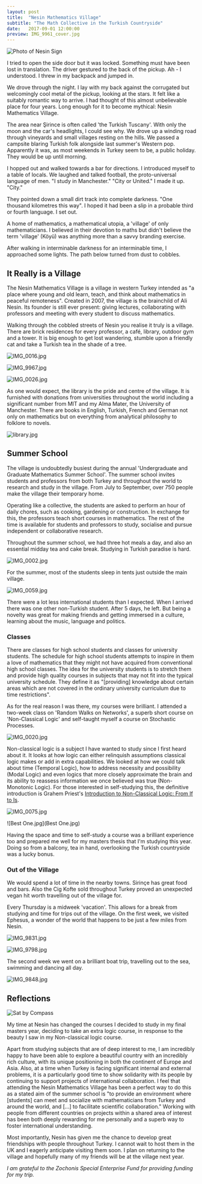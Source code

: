 ```yaml
---
layout: post
title:  "Nesin Mathematics Village"
subtitle: "The Math Collective in the Turkish Countryside"
date:   2017-09-01 12:00:00
preview: IMG_9961_cover.jpg
---
```


![Photo of Nesin Sign](nesin-sign.jpg)

<!-- ## Arrival -->

I tried to open the side door but it was locked. Something must have been lost in translation. The driver gestured to the back of the pickup. Ah - I understood. I threw in my backpack and jumped in.

We drove through the night. I lay with my back against the corrugated but welcomingly cool metal of the pickup, looking at the stars. It felt like a suitably romantic way to arrive. I had thought of this almost unbelievable place for four years. Long enough for it to become mythical: Nesin Mathematics Village.

The area near Şirince is often called 'the Turkish Tuscany'. With only the moon and the car's headlights, I could see why. We drove up a winding road through vineyards and small villages resting on the hills. We passed a campsite blaring Turkish folk alongside last summer's Western pop. Apparently it was, as most weekends in Turkey seem to be, a public holiday. They would be up until morning.

I hopped out and walked towards a bar for directions. I introduced myself to a table of locals. We laughed and talked football, the proto-universal language of men. "I study in Manchester." "City or United." I made it up. "City."

They pointed down a small dirt track into complete darkness. "One thousand kilometres this way". I hoped it had been a slip in a probable third or fourth language. I set out.

A home of mathematics, a mathematical utopia, a 'village' of only mathematicians. I believed in their devotion to maths but didn't believe the term 'village' (Köyü) was anything more than a savvy branding exercise.

After walking in interminable darkness for an interminable time, I approached some lights. The path below turned from dust to cobbles.

## It Really is a Village

The Nesin Mathematics Village is a village in western Turkey intended as "a place where young and old learn, teach, and think about mathematics in peaceful remoteness". Created in 2007, the village is the brainchild of Ali Nesin. Its founder is still ever present: giving lectures, collaborating with professors and meeting with every student to discuss mathematics.

Walking through the cobbled streets of Nesin you realise it truly is a village. There are brick residences for every professor, a café, library, outdoor gym and a tower. It is big enough to get lost wandering, stumble upon a friendly cat and take a Turkish tea in the shade of a tree.

![IMG_0016.jpg](IMG_0016.jpg)

![IMG_9967.jpg](IMG_9967.jpg)

![IMG_0026.jpg](IMG_0026.jpg)

As one would expect, the library is the pride and centre of the village. It is furnished with donations from universities throughout the world including a significant number from MIT and my Alma Mater, the University of Manchester. There are books in English, Turkish, French and German not only on mathematics but on everything from analytical philosophy to folklore to novels.

![library.jpg](library.jpg)

## Summer School

The village is undoubtedly busiest during the annual 'Undergraduate and Graduate Mathematics Summer School'. The summer school invites students and professors from both Turkey and throughout the world to research and study in the village. From July to September, over 750 people make the village their temporary home.

Operating like a collective, the students are asked to perform an hour of daily chores, such as cooking, gardening or construction. In exchange for this, the professors teach short courses in mathematics. The rest of the time is available for students and professors to study, socialise and pursue independent or collaborative research.

Throughout the summer school, we had three hot meals a day, and also an essential midday tea and cake break. Studying in Turkish paradise is hard.

![IMG_0002.jpg](IMG_0002.jpg)

For the summer, most of the students sleep in tents just outside the main village.

![IMG_0059.jpg](IMG_0059.jpg)

There were a lot less international students than I expected. When I arrived there was one other non-Turkish student. After 5 days, he left. But being a novelty was great for making friends and getting immersed in a culture, learning about the music, language and politics.

### Classes

There are classes for high school students and classes for university students. The schedule for high school students attempts to inspire in them a love of mathematics that they might not have acquired from conventional high school classes. The idea for the university students is to stretch them and provide high quality courses in subjects that may not fit into the typical university schedule. They define it as "[providing] knowledge about certain areas which are not covered in the ordinary university curriculum due to time restrictions".

As for the real reason I was there, my courses were brilliant. I attended a two-week class on 'Random Walks on Networks', a superb short course on 'Non-Classical Logic' and self-taught myself a course on Stochastic Processes.

![IMG_0020.jpg](IMG_0020.jpg)

Non-classical logic is a subject I have wanted to study since I first heard about it. It looks at how logic can either relinquish assumptions classical logic makes or add in extra capabilities. We looked at how we could talk about time (Temporal Logic), how to address necessity and possibility (Modal Logic) and even logics that more closely approximate the brain and its ability to reassess information we once believed was true (Non-Monotonic Logic). For those interested in self-studying this, the definitive introduction is Grahem Priest's [Introduction to Non-Classical Logic: From If to Is](https://www.worldcat.org/title/introduction-to-non-classical-logic-from-if-to-is/oclc/1051726799).

![IMG_0075.jpg](IMG_0075.jpg)

![Best One.jpg](Best One.jpg)

Having the space and time to self-study a course was a brilliant experience too and prepared me well for my masters thesis that I'm studying this year. Doing so from a balcony, tea in hand, overlooking the Turkish countryside was a lucky bonus.

### Out of the Village

We would spend a lot of time in the nearby towns. Sirinçe has great food and bars. Also the Cig Kofte sold throughout Turkey proved an unexpected vegan hit worth travelling out of the village for.

Every Thursday is a midweek 'vacation'. This allows for a break from studying and time for trips out of the village. On the first week, we visited Ephesus, a wonder of the world that happens to be just a few miles from Nesin.

![IMG_9831.jpg](IMG_9831.jpg)

![IMG_9798.jpg](IMG_9798.jpg)

The second week we went on a brilliant boat trip, travelling out to the sea, swimming and dancing all day.

![IMG_9848.jpg](IMG_9848.jpg)

## Reflections

![Sat by Compass](IMG_9961_1.jpg)

My time at Nesin has changed the courses I decided to study in my final masters year, deciding to take an extra logic course, in response to the beauty I saw in my Non-classical logic course.

Apart from studying subjects that are of deep interest to me, I am incredibly happy to have been able to explore a beautiful country with an incredibly rich culture, with its unique positioning in both the continent of Europe and Asia. Also, at a time when Turkey is facing significant internal and external problems, it is a particularly good time to show solidarity with its people by continuing to support projects of international collaboration. I feel that attending the Nesin Mathematics Village has been a perfect way to do this as a stated aim of the summer school is "to provide an environment where \[students\] can meet and socialize with mathematicians from Turkey and around the world, and \[\...\] to facilitate scientific collaboration." Working with people from different countries on projects within a shared area of interest has been both deeply rewarding for me personally and a superb way to foster international understanding.

Most importantly, Nesin has given me the chance to develop great friendships with people throughout Turkey. I cannot wait to host them in the UK and I eagerly anticipate visiting them soon. I plan on returning to the village and hopefully many of my friends will be at the village next year.

*I am grateful to the Zochonis Special Enterprise Fund for providing funding for my trip.*